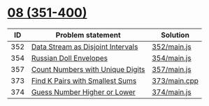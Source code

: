 # [08 (351-400)](https://leetcode.com/problemset/all/#page-8)



| ID  | Problem statement                                                                                     | Solution                     |
|-----|-------------------------------------------------------------------------------------------------------|------------------------------|
| 352 | [Data Stream as Disjoint Intervals](https://leetcode.com/problems/data-stream-as-disjoint-intervals/) | [352/main.js](352/main.js)   |
| 354 | [Russian Doll Envelopes](https://leetcode.com/problems/russian-doll-envelopes/)                       | [354/main.js](354/main.js)   |
| 357 | [Count Numbers with Unique Digits](https://leetcode.com/problems/count-numbers-with-unique-digits/)   | [357/main.js](357/main.js)   |
| 373 | [Find K Pairs with Smallest Sums](https://leetcode.com/problems/find-k-pairs-with-smallest-sums/)     | [373/main.cpp](373/main.cpp) |
| 374 | [Guess Number Higher or Lower](https://leetcode.com/problems/guess-number-higher-or-lower/)           | [374/main.js](374/main.js)   |

